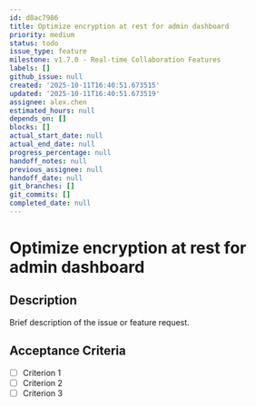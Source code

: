 ```yaml
---
id: d8ac7986
title: Optimize encryption at rest for admin dashboard
priority: medium
status: todo
issue_type: feature
milestone: v1.7.0 - Real-time Collaboration Features
labels: []
github_issue: null
created: '2025-10-11T16:40:51.673515'
updated: '2025-10-11T16:40:51.673519'
assignee: alex.chen
estimated_hours: null
depends_on: []
blocks: []
actual_start_date: null
actual_end_date: null
progress_percentage: null
handoff_notes: null
previous_assignee: null
handoff_date: null
git_branches: []
git_commits: []
completed_date: null
---
```


# Optimize encryption at rest for admin dashboard

## Description

Brief description of the issue or feature request.

## Acceptance Criteria

- [ ] Criterion 1
- [ ] Criterion 2
- [ ] Criterion 3